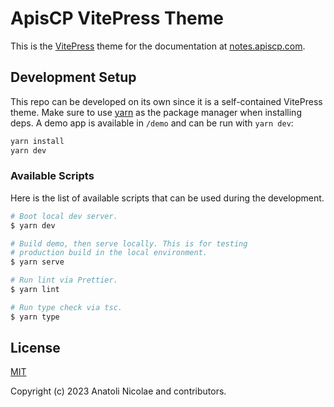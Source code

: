 # ApisCP VitePress Theme

This is the [VitePress](https://vitepress.vuejs.org/) theme for the
documentation at [notes.apiscp.com](notes.apiscp.com).

## Development Setup

This repo can be developed on its own since it is a self-contained VitePress
theme. Make sure to use [yarn](https://yarnpkg.com/) as the package manager when
installing deps. A demo app is available in `/demo` and can be run with
`yarn dev`:

```bash
yarn install
yarn dev
```

### Available Scripts

Here is the list of available scripts that can be used during the development.

```bash
# Boot local dev server.
$ yarn dev

# Build demo, then serve locally. This is for testing
# production build in the local environment.
$ yarn serve

# Run lint via Prettier.
$ yarn lint

# Run type check via tsc.
$ yarn type
```

## License

[MIT](http://opensource.org/licenses/MIT)

Copyright (c) 2023 Anatoli Nicolae and contributors.
